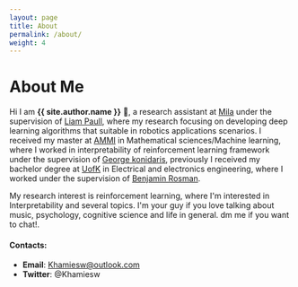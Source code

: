 ```yaml
---
layout: page
title: About
permalink: /about/
weight: 4
---
```


# **About Me**

Hi I am **{{ site.author.name }}** :wave:,  a research assistant at [Mila](https://mila.quebec/) under the supervision of [Liam Paull](https://liampaull.ca/), where my research focusing on developing deep learning algorithms that suitable in robotics applications scenarios. I received my master at [AMMI](https://aimsammi.org/) in Mathematical sciences/Machine learning, where I worked in interpretability of reinforcement learning framework under the supervision of [George konidaris](http://cs.brown.edu/people/gdk/), previously I received my bachelor degree at [UofK](https://www.uofk.edu/en) in Electrical and electronics engineering, where I worked under the supervision of [Benjamin Rosman](https://www.benjaminrosman.com/).

My research interest is reinforcement learning, where I'm interested in Interpretability and several topics. I'm your guy if you love talking about music, psychology, cognitive science and life in general. dm me if you want to chat!.

#### **Contacts:**

- **Email**: Khamiesw@outlook.com 
- **Twitter**: @Khamiesw



<!---<div class="row">
//{% include about/skills.html title="Programming Skills" source=site.data.programming-skills %}
//{% include about/skills.html title="Other Skills" source=site.data.other-skills %}
//</div> -->

<!---<div class="row">
//{% include about/timeline.html %}
</div> -->

